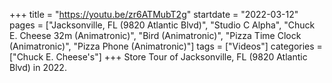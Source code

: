 +++
title = "https://youtu.be/zr6ATMubT2g"
startdate = "2022-03-12"
pages = ["Jacksonville, FL (9820 Atlantic Blvd)", "Studio C Alpha", "Chuck E. Cheese 32m (Animatronic)", "Bird (Animatronic)", "Pizza Time Clock (Animatronic)", "Pizza Phone (Animatronic)"]
tags = ["Videos"]
categories = ["Chuck E. Cheese's"]
+++
Store Tour of Jacksonville, FL (9820 Atlantic Blvd) in 2022. 
